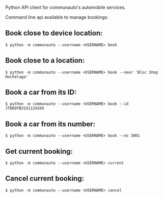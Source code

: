 Python API client for communauto's automobile services.

Command line api available to manage bookings:

## Book close to device location:
```
$ python -m communauto --username <USERNAME> book
```

## Book close to a location:
```
$ python -m communauto --username <USERNAME> book --near 'Bloc Shop Hochelaga'
```

## Book a car from its ID:
```
$ python -m communauto --username <USERNAME> book --id JTDKDTB31G112XXXX
```

## Book a car from its number:
```
$ python -m communauto --username <USERNAME> book --no 3001
```

## Get current booking:
```
$ python -m communauto --username <USERNAME> current
```

## Cancel current booking:
```
$ python -m communauto --username <USERNAME> cancel
```
